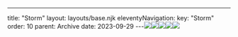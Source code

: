 ---
title: "Storm"
layout: layouts/base.njk
eleventyNavigation:
  key: "Storm"
  order: 10
  parent: Archive
date: 2023-09-29
---![](https://s3.eu-west-1.amazonaws.com/jessicaakerman.com/MatthiasHeiderich-085.jpg)![](https://s3.eu-west-1.amazonaws.com/jessicaakerman.com/MatthiasHeiderich-084.jpg)![](https://s3.eu-west-1.amazonaws.com/jessicaakerman.com/MatthiasHeiderich-083.jpg)![](https://s3.eu-west-1.amazonaws.com/jessicaakerman.com/MatthiasHeiderich-081.jpg)![](https://s3.eu-west-1.amazonaws.com/jessicaakerman.com/MatthiasHeiderich-082-2500x1875.jpg)
